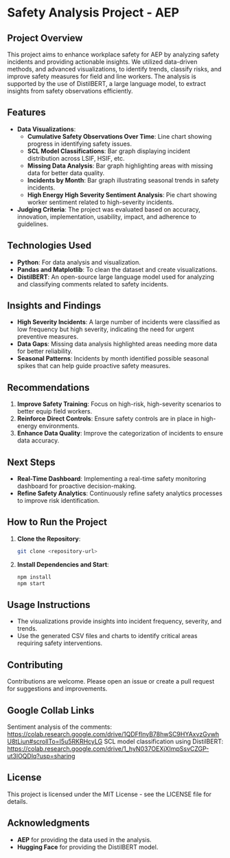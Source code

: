 # Safety Analysis Project - AEP

## Project Overview
This project aims to enhance workplace safety for AEP by analyzing safety incidents and providing actionable insights. We utilized data-driven methods, and advanced visualizations, to identify trends, classify risks, and improve safety measures for field and line workers. The analysis is supported by the use of DistilBERT, a large language model, to extract insights from safety observations efficiently.

## Features
- **Data Visualizations**:
  - **Cumulative Safety Observations Over Time**: Line chart showing progress in identifying safety issues.
  - **SCL Model Classifications**: Bar graph displaying incident distribution across LSIF, HSIF, etc.
  - **Missing Data Analysis**: Bar graph highlighting areas with missing data for better data quality.
  - **Incidents by Month**: Bar graph illustrating seasonal trends in safety incidents.
  - **High Energy High Severity Sentiment Analysis**: Pie chart showing worker sentiment related to high-severity incidents.
- **Judging Criteria**: The project was evaluated based on accuracy, innovation, implementation, usability, impact, and adherence to guidelines.

## Technologies Used
- **Python**: For data analysis and visualization.
- **Pandas and Matplotlib**: To clean the dataset and create visualizations.
- **DistilBERT**: An open-source large language model used for analyzing and classifying comments related to safety incidents.

## Insights and Findings
- **High Severity Incidents**: A large number of incidents were classified as low frequency but high severity, indicating the need for urgent preventive measures.
- **Data Gaps**: Missing data analysis highlighted areas needing more data for better reliability.
- **Seasonal Patterns**: Incidents by month identified possible seasonal spikes that can help guide proactive safety measures.

## Recommendations
1. **Improve Safety Training**: Focus on high-risk, high-severity scenarios to better equip field workers.
2. **Reinforce Direct Controls**: Ensure safety controls are in place in high-energy environments.
3. **Enhance Data Quality**: Improve the categorization of incidents to ensure data accuracy.

## Next Steps
- **Real-Time Dashboard**: Implementing a real-time safety monitoring dashboard for proactive decision-making.
- **Refine Safety Analytics**: Continuously refine safety analytics processes to improve risk identification.

## How to Run the Project
1. **Clone the Repository**:
   ```bash
   git clone <repository-url>
   ```
2. **Install Dependencies and Start**:
   ```bash
   npm install
   npm start
   ```

## Usage Instructions
- The visualizations provide insights into incident frequency, severity, and trends.
- Use the generated CSV files and charts to identify critical areas requiring safety interventions.

## Contributing
Contributions are welcome. Please open an issue or create a pull request for suggestions and improvements.

## Google Collab Links
Sentiment analysis of the comments: https://colab.research.google.com/drive/1QDFflnyB78hwSC9HYAxvzGvwhU8tLiun#scrollTo=I5u5RKRHcyLG
SCL model classification using DistilBERT: https://colab.research.google.com/drive/1_hyN037OEXjXImpSsvCZGP-ut3lOQDlq?usp=sharing

## License
This project is licensed under the MIT License - see the LICENSE file for details.

## Acknowledgments
- **AEP** for providing the data used in the analysis.
- **Hugging Face** for providing the DistilBERT model.

